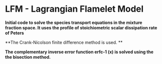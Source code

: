 # LFM - Lagrangian Flamelet Model

**Initial code to solve the species transport equations in the mixture fraction space. It uses the profile of stoichiometric scalar dissipation rate of Peters**

**The Crank-Nicolson finite difference method is used. **

**The complementary inverse error function erfc-1 (x) is solved using the the bisection method.**
